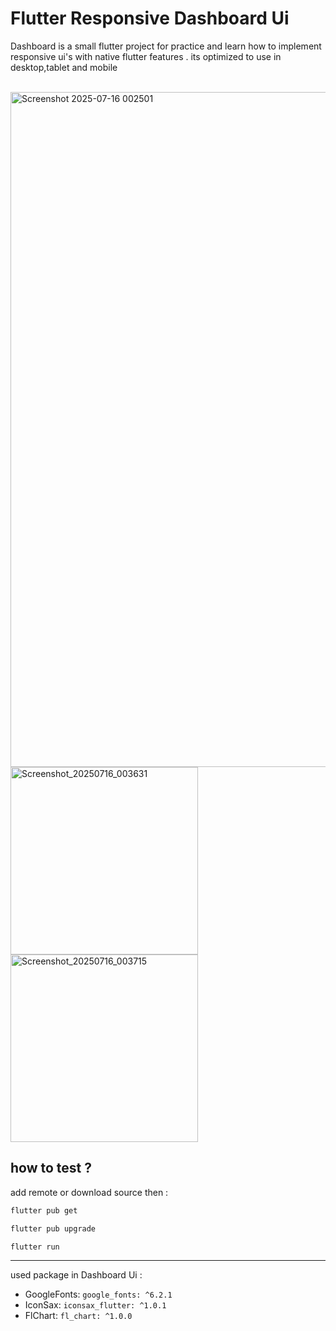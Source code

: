 # Flutter Responsive Dashboard Ui


Dashboard is a small flutter project for practice and learn how to implement responsive ui's with native flutter features .
its optimized to use in desktop,tablet and mobile
<br>
<br>

<p align="left">
<img width="1920" height="1080" alt="Screenshot 2025-07-16 002501" src="https://github.com/user-attachments/assets/61a19902-a253-494a-85a2-9637fa50716e" />
<img width="300"  alt="Screenshot_20250716_003631" src="https://github.com/user-attachments/assets/b55bd3c4-4d82-4a40-99e2-4bbe793957ca" />
<img width="300"  alt="Screenshot_20250716_003715" src="https://github.com/user-attachments/assets/9d85d86c-ba5e-4cca-94f7-d2a817a4a1c8" />

</p>

## how to test ?

add remote or download source then :


```bash
flutter pub get
```
```bash
flutter pub upgrade
```
```bash
flutter run
```
<hr>


used package in Dashboard Ui :

* GoogleFonts: `google_fonts: ^6.2.1`
* IconSax: `iconsax_flutter: ^1.0.1`
* FlChart: `fl_chart: ^1.0.0`














